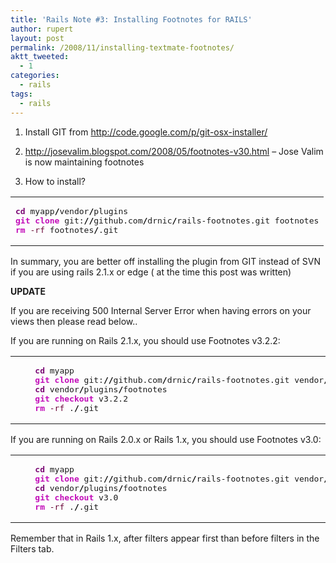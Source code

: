 ```yaml
---
title: 'Rails Note #3: Installing Footnotes for RAILS'
author: rupert
layout: post
permalink: /2008/11/installing-textmate-footnotes/
aktt_tweeted:
  - 1
categories:
  - rails
tags:
  - rails
---
```

1. Install GIT from <http://code.google.com/p/git-osx-installer/>

2. <http://josevalim.blogspot.com/2008/05/footnotes-v30.html> &#8211; Jose Valim is now maintaining footnotes

3. How to install?

<div class="wp_syntax">
  <table>
    <tr>
      <td class="code">
        <pre class="bash" style="font-family:monospace;"><span style="color: #7a0874; font-weight: bold;">cd</span> myapp<span style="color: #000000; font-weight: bold;">/</span>vendor<span style="color: #000000; font-weight: bold;">/</span>plugins
<span style="color: #c20cb9; font-weight: bold;">git clone</span> git:<span style="color: #000000; font-weight: bold;">//</span>github.com<span style="color: #000000; font-weight: bold;">/</span>drnic<span style="color: #000000; font-weight: bold;">/</span>rails-footnotes.git footnotes
<span style="color: #c20cb9; font-weight: bold;">rm</span> <span style="color: #660033;">-rf</span> footnotes<span style="color: #000000; font-weight: bold;">/</span>.git</pre>
      </td>
    </tr>
  </table>
</div>

In summary, you are better off installing the plugin from GIT instead of SVN if you are using rails 2.1.x or edge ( at the time this post was written)

**UPDATE**

If you are receiving 500 Internal Server Error when having errors on your views then please read below..

If you are running on Rails 2.1.x, you should use Footnotes v3.2.2:

<div class="wp_syntax">
  <table>
    <tr>
      <td class="code">
        <pre class="bash" style="font-family:monospace;">    <span style="color: #7a0874; font-weight: bold;">cd</span> myapp
    <span style="color: #c20cb9; font-weight: bold;">git clone</span> git:<span style="color: #000000; font-weight: bold;">//</span>github.com<span style="color: #000000; font-weight: bold;">/</span>drnic<span style="color: #000000; font-weight: bold;">/</span>rails-footnotes.git vendor<span style="color: #000000; font-weight: bold;">/</span>plugins<span style="color: #000000; font-weight: bold;">/</span>footnotes
    <span style="color: #7a0874; font-weight: bold;">cd</span> vendor<span style="color: #000000; font-weight: bold;">/</span>plugins<span style="color: #000000; font-weight: bold;">/</span>footnotes
    <span style="color: #c20cb9; font-weight: bold;">git checkout</span> v3.2.2
    <span style="color: #c20cb9; font-weight: bold;">rm</span> <span style="color: #660033;">-rf</span> .<span style="color: #000000; font-weight: bold;">/</span>.git</pre>
      </td>
    </tr>
  </table>
</div>

If you are running on Rails 2.0.x or Rails 1.x, you should use Footnotes v3.0:

<div class="wp_syntax">
  <table>
    <tr>
      <td class="code">
        <pre class="bash" style="font-family:monospace;">    <span style="color: #7a0874; font-weight: bold;">cd</span> myapp
    <span style="color: #c20cb9; font-weight: bold;">git clone</span> git:<span style="color: #000000; font-weight: bold;">//</span>github.com<span style="color: #000000; font-weight: bold;">/</span>drnic<span style="color: #000000; font-weight: bold;">/</span>rails-footnotes.git vendor<span style="color: #000000; font-weight: bold;">/</span>plugins<span style="color: #000000; font-weight: bold;">/</span>footnotes
    <span style="color: #7a0874; font-weight: bold;">cd</span> vendor<span style="color: #000000; font-weight: bold;">/</span>plugins<span style="color: #000000; font-weight: bold;">/</span>footnotes
    <span style="color: #c20cb9; font-weight: bold;">git checkout</span> v3.0
    <span style="color: #c20cb9; font-weight: bold;">rm</span> <span style="color: #660033;">-rf</span> .<span style="color: #000000; font-weight: bold;">/</span>.git</pre>
      </td>
    </tr>
  </table>
</div>

Remember that in Rails 1.x, after filters appear first than before filters in the Filters tab.